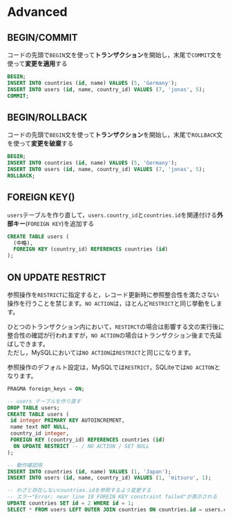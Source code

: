# Advanced

## BEGIN/COMMIT <a id="section-title"></a>

コードの先頭で`BEGIN`文を使って**トランザクション**を開始し，末尾で`COMMIT`文を使って**変更を適用**する

```sql
BEGIN;
INSERT INTO countries (id, name) VALUES (5, 'Germany');
INSERT INTO users (id, name, country_id) VALUES (7, 'jonas', 5);
COMMIT;
```

## BEGIN/ROLLBACK <a id="section-title"></a>

コードの先頭で`BEGIN`文を使って**トランザクション**を開始し，末尾で`ROLLBACK`文を使って**変更を破棄**する

```sql
BEGIN;
INSERT INTO countries (id, name) VALUES (5, 'Germany');
INSERT INTO users (id, name, country_id) VALUES (7, 'jonas', 5);
ROLLBACK;
```

## FOREIGN KEY\(\) <a id="section-title"></a>

`users`テーブルを作り直して，`users.country_id`と`countries.id`を関連付ける**外部キー**\(`FOREIGN KEY`\)を追加する

```sql
CREATE TABLE users (
  (中略),
  FOREIGN KEY (country_id) REFERENCES countries (id)
);
```

## ON UPDATE RESTRICT <a id="section-title"></a>

参照操作を`RESTRICT`に指定すると，レコード更新時に参照整合性を満たさない操作を行うことを禁じます。`NO ACTION`は，ほとんど`RESTRICT`と同じ挙動をします。

ひとつのトランザクション内において，`RESTIRCT`の場合は影響する文の実行後に整合性の確認が行われますが，`NO ACTION`の場合はトランザクション後まで先延ばしできます。  
ただし，MySQLにおいては`NO ACTION`は`RESTRICT`と同じになります。

参照操作のデフォルト設定は，MySQLでは`RESTRICT`，SQLiteでは`NO ACITON`となります。

```sql
PRAGMA foreign_keys = ON;

-- users テーブルを作り直す
DROP TABLE users;
CREATE TABLE users (
 id integer PRIMARY KEY AUTOINCREMENT,
 name text NOT NULL,
 country_id integer,
 FOREIGN KEY (country_id) REFERENCES countries (id)
  ON UPDATE RESTRICT -- / NO ACTION / SET NULL
);

-- 動作確認用
INSERT INTO countries (id, name) VALUES (1, 'Japan');
INSERT INTO users (id, name, country_id) VALUES (1, 'mitsuru', 1);

-- わざと存在しないcountries.idを参照するよう変更する
-- エラー"Error: near line 19 FOREIN KEY constraint failed"が表示される
UPDATE countries SET id = 2 WHERE id = 1;
SELECT * FROM users LEFT OUTER JOIN countries ON countries.id = users.country_id;
```






